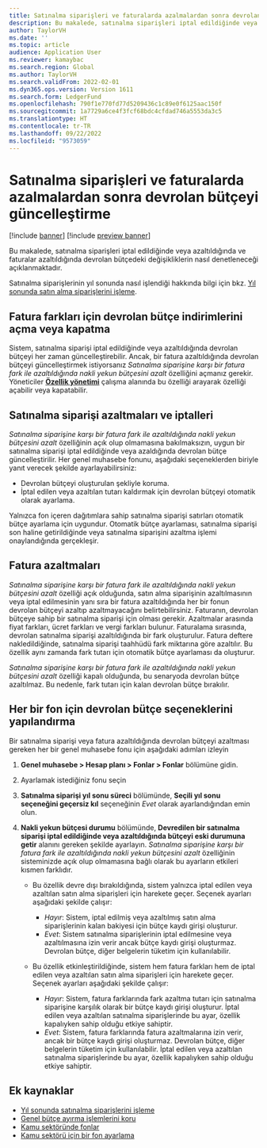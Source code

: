 ```yaml
---
title: Satınalma siparişleri ve faturalarda azalmalardan sonra devrolan bütçeyi güncelleştirme
description: Bu makalede, satınalma siparişleri iptal edildiğinde veya azaltıldığında ve faturalar azaltıldığında devrolan bütçedeki değişikliklerin nasıl denetleneceği açıklanmaktadır.
author: TaylorVH
ms.date: ''
ms.topic: article
audience: Application User
ms.reviewer: kamaybac
ms.search.region: Global
ms.author: TaylorVH
ms.search.validFrom: 2022-02-01
ms.dyn365.ops.version: Version 1611
ms.search.form: LedgerFund
ms.openlocfilehash: 790f1e770fd77d5209436c1c89e0f6125aac150f
ms.sourcegitcommit: 1a7729a6ce4f3fcf68bdc4cfdad746a5553da3c5
ms.translationtype: HT
ms.contentlocale: tr-TR
ms.lasthandoff: 09/22/2022
ms.locfileid: "9573059"
---
```

# <a name="update-the-carry-forward-budget-after-reductions-in-purchase-orders-and-invoices"></a>Satınalma siparişleri ve faturalarda azalmalardan sonra devrolan bütçeyi güncelleştirme

[!include [banner](../includes/banner.md)]
[!include [preview banner](../includes/preview-banner.md)]

Bu makalede, satınalma siparişleri iptal edildiğinde veya azaltıldığında ve faturalar azaltıldığında devrolan bütçedeki değişikliklerin nasıl denetleneceği açıklanmaktadır.

Satınalma siparişlerinin yıl sonunda nasıl işlendiği hakkında bilgi için bkz. [Yıl sonunda satın alma siparişlerini işleme](/dynamicsax-2012/appuser-itpro/process-purchase-orders-at-year-end).

## <a name="turn-carry-forward-budget-reductions-for-invoice-variances-on-or-off"></a>Fatura farkları için devrolan bütçe indirimlerini açma veya kapatma

Sistem, satınalma siparişi iptal edildiğinde veya azaltıldığında devrolan bütçeyi her zaman güncelleştirebilir. Ancak, bir fatura azaltıldığında devrolan bütçeyi güncelleştirmek istiyorsanız *Satınalma siparişine karşı bir fatura fark ile azaltıldığında nakli yekun bütçesini azalt* özelliğini açmanız gerekir. Yöneticiler **[Özellik yönetimi](../../fin-ops-core/fin-ops/get-started/feature-management/feature-management-overview.md)** çalışma alanında bu özelliği arayarak özelliği açabilir veya kapatabilir.

## <a name="purchase-order-reductions-and-cancellations"></a>Satınalma siparişi azaltmaları ve iptalleri

*Satınalma siparişine karşı bir fatura fark ile azaltıldığında nakli yekun bütçesini azalt* özelliğinin açık olup olmamasına bakılmaksızın, uygun bir satınalma siparişi iptal edildiğinde veya azaldığında devrolan bütçe güncelleştirilir. Her genel muhasebe fonunu, aşağıdaki seçeneklerden biriyle yanıt verecek şekilde ayarlayabilirsiniz:

- Devrolan bütçeyi oluşturulan şekliyle koruma.
- İptal edilen veya azaltılan tutarı kaldırmak için devrolan bütçeyi otomatik olarak ayarlama.

Yalnızca fon içeren dağıtımlara sahip satınalma siparişi satırları otomatik bütçe ayarlama için uygundur. Otomatik bütçe ayarlaması, satınalma siparişi son haline getirildiğinde veya satınalma siparişini azaltma işlemi onaylandığında gerçekleşir.

## <a name="invoice-reductions"></a>Fatura azaltmaları

*Satınalma siparişine karşı bir fatura fark ile azaltıldığında nakli yekun bütçesini azalt* özelliği açık olduğunda, satın alma siparişinin azaltılmasının veya iptal edilmesinin yanı sıra bir fatura azaltıldığında her bir fonun devrolan bütçeyi azaltıp azaltmayacağını belirtebilirsiniz. Faturanın, devrolan bütçeye sahip bir satınalma siparişi için olması gerekir. Azaltmalar arasında fiyat farkları, ücret farkları ve vergi farkları bulunur. Faturalama sırasında, devrolan satınalma siparişi azaltıldığında bir fark oluşturulur. Fatura deftere nakledildiğinde, satınalma siparişi taahhüdü fark miktarına göre azaltılır. Bu özellik aynı zamanda fark tutarı için otomatik bütçe ayarlaması da oluşturur.

*Satınalma siparişine karşı bir fatura fark ile azaltıldığında nakli yekun bütçesini azalt* özelliği kapalı olduğunda, bu senaryoda devrolan bütçe azaltılmaz. Bu nedenle, fark tutarı için kalan devrolan bütçe bırakılır.

## <a name="configure-the-carry-forward-budget-options-for-each-fund"></a>Her bir fon için devrolan bütçe seçeneklerini yapılandırma

Bir satınalma siparişi veya fatura azaltıldığında devrolan bütçeyi azaltması gereken her bir genel muhasebe fonu için aşağıdaki adımları izleyin

1. **Genel muhasebe \> Hesap planı \> Fonlar \> Fonlar** bölümüne gidin.
1. Ayarlamak istediğiniz fonu seçin
1. **Satınalma siparişi yıl sonu süreci** bölümünde, **Seçili yıl sonu seçeneğini geçersiz kıl** seçeneğinin *Evet* olarak ayarlandığından emin olun.
1. **Nakli yekun bütçesi durumu** bölümünde, **Devredilen bir satınalma siparişi iptal edildiğinde veya azaltıldığında bütçeyi eski durumuna getir** alanını gereken şekilde ayarlayın. *Satınalma siparişine karşı bir fatura fark ile azaltıldığında nakli yekun bütçesini azalt* özelliğinin sisteminizde açık olup olmamasına bağlı olarak bu ayarların etkileri kısmen farklıdır.

    - Bu özellik devre dışı bırakıldığında, sistem yalnızca iptal edilen veya azaltılan satın alma siparişleri için harekete geçer. Seçenek ayarları aşağıdaki şekilde çalışır:

        - *Hayır*: Sistem, iptal edilmiş veya azaltılmış satın alma siparişlerinin kalan bakiyesi için bütçe kaydı girişi oluşturur.
        - *Evet*: Sistem satınalma siparişlerinin iptal edilmesine veya azaltılmasına izin verir ancak bütçe kaydı girişi oluşturmaz. Devrolan bütçe, diğer belgelerin tüketim için kullanılabilir.

    - Bu özellik etkinleştirildiğinde, sistem hem fatura farkları hem de iptal edilen veya azaltılan satın alma siparişleri için harekete geçer. Seçenek ayarları aşağıdaki şekilde çalışır:

        - *Hayır*: Sistem, fatura farklarında fark azaltma tutarı için satınalma siparişine karşılık olarak bir bütçe kaydı girişi oluşturur. İptal edilen veya azaltılan satınalma siparişlerinde bu ayar, özellik kapalıyken sahip olduğu etkiye sahiptir.
        - *Evet*: Sistem, fatura farklarında fatura azaltmalarına izin verir, ancak bir bütçe kaydı girişi oluşturmaz. Devrolan bütçe, diğer belgelerin tüketim için kullanılabilir. İptal edilen veya azaltılan satınalma siparişlerinde bu ayar, özellik kapalıyken sahip olduğu etkiye sahiptir.

## <a name="additional-resources"></a>Ek kaynaklar

- [Yıl sonunda satınalma siparişlerini işleme](/dynamicsax-2012/appuser-itpro/process-purchase-orders-at-year-end)
- [Genel bütçe ayırma işlemlerini koru](general-budget-reservation-tasks.md)
- [Kamu sektöründe fonlar](funds-public-sector.md)
- [Kamu sektörü için bir fon ayarlama](tasks/set-up-fund-public-sector.md)
